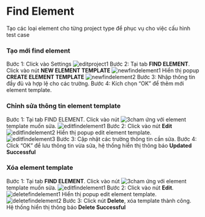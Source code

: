 # Find Element
Tạo các loại element cho từng project type để phục vụ cho việc cấu hình test case
### Tạo mới find element
Bước 1:	Click vào Settings
![editproject1](https://user-images.githubusercontent.com/105435351/198542962-561f6562-2d76-4583-9b93-376b476493b8.png)
Bước 2:	Tại tab **FIND ELEMENT**. Click vào nút **NEW ELEMENT TEMPLATE**
![newfindelement1](https://user-images.githubusercontent.com/105435351/198818143-9043ffc0-f0d1-41d7-8b05-5c49683d7753.png)
Hiển thị popup **CREATE ELEMENT TEMPLATE**
![newfindelement2](https://user-images.githubusercontent.com/105435351/198818145-06183cfb-c38e-4136-ae9d-b5b1591ee075.png)
Bước 3:	Nhập thông tin đầy đủ và hợp lệ cho các trường.
Bước 4:	Kích chọn “OK” để thêm mới element template.

### Chỉnh sửa thông tin element template
Bước 1:	Tại tab FIND ELEMENT. Click vào nút ![3cham](https://user-images.githubusercontent.com/105435351/197490871-756491bf-bdbc-460f-9a51-9b27ed4240c7.png)  ứng với element template muốn sửa.
![editfindelement1](https://user-images.githubusercontent.com/105435351/198818138-ecf43644-48c2-4f7e-87f8-7df27f743fd1.png)
Bước 2:	Click vào nút **Edit**
![editfindelement2](https://user-images.githubusercontent.com/105435351/198818308-78c560b1-2295-449b-830d-609b533ee6cb.png)
Hiển thị popup edit element template.
![editfindelement3](https://user-images.githubusercontent.com/105435351/198818141-f1dacc54-0a12-4417-bd40-cd66eb6d37b3.png)
Bước 3:	Cập nhật các trường thông tin cần sửa.
Bước 4:	Click “OK” để lưu thông tin vừa sửa, hệ thống hiển thị thông báo **Updated Successful**

###	Xóa element template
Bước 1:	Tại tab **FIND ELEMENT**. Click vào nút ![3cham](https://user-images.githubusercontent.com/105435351/197490871-756491bf-bdbc-460f-9a51-9b27ed4240c7.png)  ứng với element template muốn sửa.
![editfindelement1](https://user-images.githubusercontent.com/105435351/198818138-ecf43644-48c2-4f7e-87f8-7df27f743fd1.png)
Bước 2:	Click vào nút **Edit**.
![deletefindelement1](https://user-images.githubusercontent.com/105435351/198818321-35530f47-0123-46d7-a0a7-1bb17e3542ce.png)
Hiển thị popup edit element template.
![deletefindelement2](https://user-images.githubusercontent.com/105435351/198818148-ed22cebf-5cc0-43ee-8b18-2e773efb6def.png)
Bước 3:	Click nút **Delete**, xóa template thành công. Hệ thống hiển thị thông báo **Delete Successful** 
